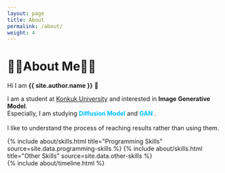 ```yaml
---
layout: page
title: About
permalink: /about/
weight: 4
---
```


# **🧑‍💻About Me🧑‍💻**

Hi I am **{{ site.author.name }}** :wave:<br>

I am a student at [Konkuk University](https://www.konkuk.ac.kr/) and interested in **Image Generative Model**.<br>
Especially, I am studying <span style="color:#00BFFF"> **Diffusion Model** </span> and <span style="color:#00BFFF"> **GAN** </span>.<br>
<br>
I like to understand the process of reaching results rather than using them.


<div class="row">
{% include about/skills.html title="Programming Skills" source=site.data.programming-skills %}
{% include about/skills.html title="Other Skills" source=site.data.other-skills %}
</div>

<div class="row">
{% include about/timeline.html %}
</div>